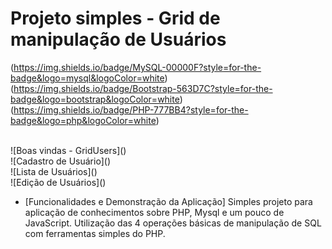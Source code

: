 # Projeto simples - Grid de manipulação de Usuários
(https://img.shields.io/badge/MySQL-00000F?style=for-the-badge&logo=mysql&logoColor=white)
(https://img.shields.io/badge/Bootstrap-563D7C?style=for-the-badge&logo=bootstrap&logoColor=white)
(https://img.shields.io/badge/PHP-777BB4?style=for-the-badge&logo=php&logoColor=white)

<br>
![Boas vindas - GridUsers](<img/Captura de tela 2024-09-27 132818.png>)
<br>
![Cadastro de Usuário](<img/Captura de tela 2024-09-27 132856.png>)
<br>
![Lista de Usuários](<img/Captura de tela 2024-09-27 132918.png>)
<br>
![Edição de Usuários](<img/Captura de tela 2024-09-27 132939.png>)
<br>

* [Funcionalidades e Demonstração da Aplicação]
Simples projeto para aplicação de conhecimentos sobre PHP, Mysql e um pouco de JavaScript. Utilização das 4 operações básicas de manipulação de SQL com ferramentas simples do PHP.

